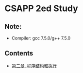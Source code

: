 # CSAPP 2ed Study

## Note:
* Compiler: gcc 7.5.0/g++ 7.5.0

## Contents
* [第二章. 程序结构和执行](Ch02/README.md)
